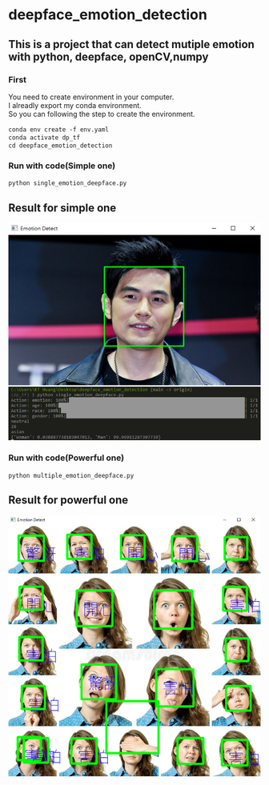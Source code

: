 # deepface_emotion_detection
## This is a project that can detect mutiple emotion with python, deepface, openCV,numpy

### First
You need to create environment in your computer.</br>
I alreadly export my conda environment.</br>
So you can following the step to create the environment.</br>
```
conda env create -f env.yaml
conda activate dp_tf
cd deepface_emotion_detection
```

### Run with code(Simple one)
```
python single_emotion_deepface.py
```

Result for simple one
--
![image](https://github.com/Kent1029/deepface_emotion_detection/blob/main/show0.png)</br>
![image](https://github.com/Kent1029/deepface_emotion_detection/blob/main/data_show0.png)</br>


### Run with code(Powerful one)
```
python multiple_emotion_deepface.py
```

Result for powerful one
--
![image](https://github.com/Kent1029/deepface_emotion_detection/blob/main/show1.png)</br>